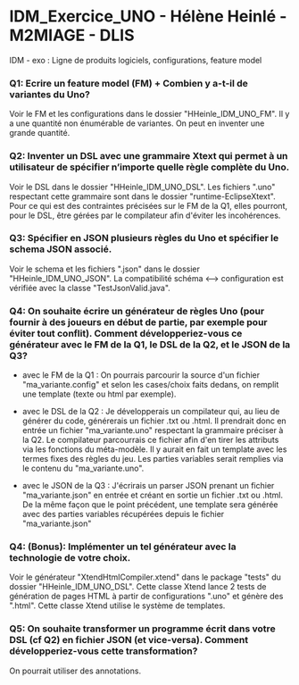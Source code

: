# IDM_Exercice_UNO - Hélène Heinlé - M2MIAGE - DLIS
IDM - exo : Ligne de produits logiciels, configurations, feature model 

### Q1: Ecrire un feature model (FM) + Combien y a-t-il de variantes du Uno? 
Voir le FM et les configurations dans le dossier "HHeinle_IDM_UNO_FM".
Il y a une quantité non énumérable de variantes. On peut en inventer une grande quantité.

### Q2: Inventer un DSL avec une grammaire Xtext qui permet à un utilisateur de spécifier n’importe quelle règle complète du Uno. 
Voir le DSL dans le dossier "HHeinle_IDM_UNO_DSL".
Les fichiers ".uno" respectant cette grammaire sont dans le dossier "runtime-EclipseXtext".
Pour ce qui est des contraintes précisées sur le FM de la Q1, elles pourront, pour le DSL, être gérées par le compilateur afin d'éviter les incohérences.

### Q3: Spécifier en JSON plusieurs règles du Uno et spécifier le schema JSON associé. 
Voir le schema et les fichiers ".json" dans le dossier "HHeinle_IDM_UNO_JSON". La compatibilité schéma <--> configuration est vérifiée avec la classe "TestJsonValid.java".

### Q4: On souhaite écrire un générateur de règles Uno (pour fournir à des joueurs en début de partie, par exemple pour éviter tout conflit). Comment développeriez-vous ce générateur avec le FM de la Q1, le DSL de la Q2, et le JSON de la Q3?
  * avec le FM de la Q1 :
  On pourrais parcourir la source d'un fichier "ma_variante.config" et selon les cases/choix faits dedans, on remplit une template (texte ou html par exemple).
  
  * avec le DSL de la Q2 :
  Je développerais un compilateur qui, au lieu de générer du code, générerais un fichier .txt ou .html. Il prendrait donc en entrée un fichier "ma_variante.uno" respectant la grammaire préciser à la Q2. Le compilateur parcourrais ce fichier afin d'en tirer les attributs via les fonctions du méta-modèle. Il y aurait en fait un template avec les termes fixes des règles du jeu. Les parties variables serait remplies via le contenu du "ma_variante.uno".
  
  * avec le JSON de la Q3 :
  J'écrirais un parser JSON prenant un fichier "ma_variante.json" en entrée et créant en sortie un fichier .txt ou .html. De la même façon que le point précédent, une template sera générée avec des parties variables récupérées depuis le fichier "ma_variante.json"

### Q4: (Bonus): Implémenter un tel générateur avec la technologie de votre choix.
Voir le générateur "XtendHtmlCompiler.xtend" dans le package "tests" du dossier "HHeinle_IDM_UNO_DSL". Cette classe Xtend lance 2 tests de génération de pages HTML à partir de configurations ".uno" et génère des ".html". Cette classe Xtend utilise le système de templates.

### Q5: On souhaite transformer un programme écrit dans votre DSL (cf Q2) en fichier JSON (et vice-versa). Comment développeriez-vous cette transformation? 
On pourrait utiliser des annotations.


